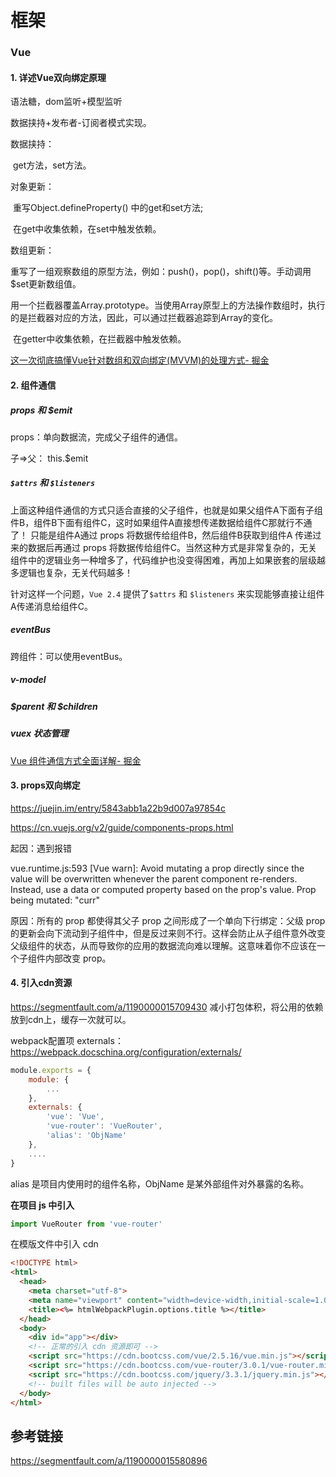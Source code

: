 # 框架

### Vue

#### 1. 详述Vue双向绑定原理

语法糖，dom监听+模型监听

数据挟持+发布者-订阅者模式实现。

数据挟持：

​	get方法，set方法。

对象更新：

​	重写Object.defineProperty() 中的get和set方法;

​	在get中收集依赖，在set中触发依赖。

数组更新：

​	重写了一组观察数组的原型方法，例如：push()，pop()，shift()等。手动调用$set更新数组值。

​	用一个拦截器覆盖Array.prototype。当使用Array原型上的方法操作数组时，执行的是拦截器对应的方法，因此，可以通过拦截器追踪到Array的变化。

​	在getter中收集依赖，在拦截器中触发依赖。



[这一次彻底搞懂Vue针对数组和双向绑定(MVVM)的处理方式- 掘金](https://juejin.im/post/5af665186fb9a07aa83ecde0)



#### 2. 组件通信

##### props 和 $emit

props：单向数据流，完成父子组件的通信。

子=>父： this.$emit

##### `$attrs` 和 `$listeners`

上面这种组件通信的方式只适合直接的父子组件，也就是如果父组件A下面有子组件B，组件B下面有组件C，这时如果组件A直接想传递数据给组件C那就行不通了！ 只能是组件A通过 props 将数据传给组件B，然后组件B获取到组件A 传递过来的数据后再通过 props 将数据传给组件C。当然这种方式是非常复杂的，无关组件中的逻辑业务一种增多了，代码维护也没变得困难，再加上如果嵌套的层级越多逻辑也复杂，无关代码越多！

针对这样一个问题，`Vue 2.4` 提供了`$attrs` 和 `$listeners` 来实现能够直接让组件A传递消息给组件C。

##### eventBus

跨组件：可以使用eventBus。

##### v-model

##### $parent 和 $children

##### vuex 状态管理



[Vue 组件通信方式全面详解- 掘金](https://juejin.im/post/5c77c4ae518825407505e262)



#### 3. props双向绑定

<https://juejin.im/entry/5843abb1a22b9d007a97854c>

<https://cn.vuejs.org/v2/guide/components-props.html>

起因：遇到报错

vue.runtime.js:593 [Vue warn]: Avoid mutating a prop directly since the value will be overwritten whenever the parent component re-renders. Instead, use a data or computed property based on the prop's value. Prop being mutated: "curr"

原因：所有的 prop 都使得其父子 prop 之间形成了一个单向下行绑定：父级 prop 的更新会向下流动到子组件中，但是反过来则不行。这样会防止从子组件意外改变父级组件的状态，从而导致你的应用的数据流向难以理解。这意味着你不应该在一个子组件内部改变 prop。



#### 4. 引入cdn资源

https://segmentfault.com/a/1190000015709430
减小打包体积，将公用的依赖放到cdn上，缓存一次就可以。

webpack配置项 externals：https://webpack.docschina.org/configuration/externals/

```js
module.exports = {
    module: {
        ...
    },
    externals: {
        'vue': 'Vue',
        'vue-router': 'VueRouter',
        'alias': 'ObjName'
    },
    ....
}
```

alias 是项目内使用时的组件名称，ObjName 是某外部组件对外暴露的名称。

**在项目 js 中引入**

```js
import VueRouter from 'vue-router'
```

在模版文件中引入 cdn

```html
<!DOCTYPE html>
<html>
  <head>
    <meta charset="utf-8">
    <meta name="viewport" content="width=device-width,initial-scale=1.0">
    <title><%= htmlWebpackPlugin.options.title %></title>
  </head>
  <body>
    <div id="app"></div>
    <!-- 正常的引入 cdn 资源即可 -->
    <script src="https://cdn.bootcss.com/vue/2.5.16/vue.min.js"></script>
    <script src="https://cdn.bootcss.com/vue-router/3.0.1/vue-router.min.js"></script>
    <script src="https://cdn.bootcss.com/jquery/3.3.1/jquery.min.js"></script>
    <!-- built files will be auto injected -->
  </body>
</html>
```



## 参考链接

<https://segmentfault.com/a/1190000015580896>

